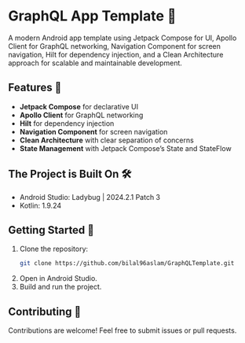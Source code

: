 # GraphQL App Template 🚀

A modern Android app template using Jetpack Compose for UI, Apollo Client for GraphQL networking, Navigation Component for screen navigation, Hilt for dependency injection, and a Clean Architecture approach for scalable and maintainable development.
## Features 🚀
- **Jetpack Compose** for declarative UI
- **Apollo Client** for GraphQL networking
- **Hilt** for dependency injection
- **Navigation Component** for screen navigation
- **Clean Architecture** with clear separation of concerns
- **State Management** with Jetpack Compose’s State and StateFlow

## The Project is Built On 🛠️
- Android Studio: Ladybug | 2024.2.1 Patch 3
- Kotlin: 1.9.24

## Getting Started 🏁
1. Clone the repository:
   ```bash
   git clone https://github.com/bilal96aslam/GraphQLTemplate.git
   ```
2. Open in Android Studio.
3. Build and run the project.

## Contributing 🤝
Contributions are welcome! Feel free to submit issues or pull requests.
